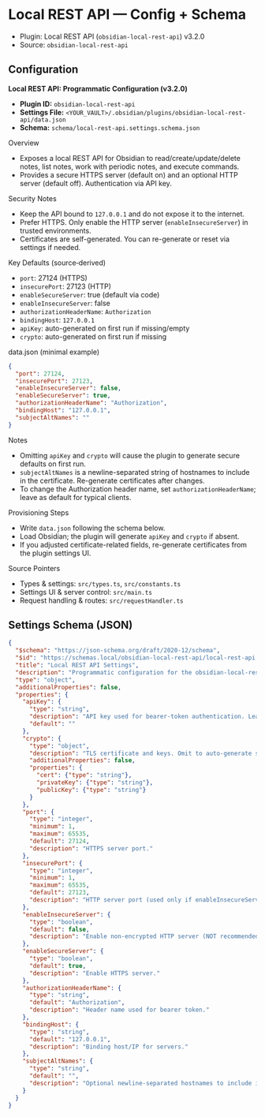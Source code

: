 # Local REST API — Config + Schema

- Plugin: Local REST API (`obsidian-local-rest-api`) v3.2.0
- Source: `obsidian-local-rest-api`

## Configuration

**Local REST API: Programmatic Configuration (v3.2.0)**

- **Plugin ID:** `obsidian-local-rest-api`
- **Settings File:** `<YOUR_VAULT>/.obsidian/plugins/obsidian-local-rest-api/data.json`
- **Schema:** `schema/local-rest-api.settings.schema.json`

Overview
- Exposes a local REST API for Obsidian to read/create/update/delete notes, list notes, work with periodic notes, and execute commands.
- Provides a secure HTTPS server (default on) and an optional HTTP server (default off). Authentication via API key.

Security Notes
- Keep the API bound to `127.0.0.1` and do not expose it to the internet.
- Prefer HTTPS. Only enable the HTTP server (`enableInsecureServer`) in trusted environments.
- Certificates are self-generated. You can re-generate or reset via settings if needed.

Key Defaults (source‑derived)
- `port`: 27124 (HTTPS)
- `insecurePort`: 27123 (HTTP)
- `enableSecureServer`: true (default via code)
- `enableInsecureServer`: false
- `authorizationHeaderName`: `Authorization`
- `bindingHost`: `127.0.0.1`
- `apiKey`: auto-generated on first run if missing/empty
- `crypto`: auto-generated on first run if missing

data.json (minimal example)
```json
{
  "port": 27124,
  "insecurePort": 27123,
  "enableInsecureServer": false,
  "enableSecureServer": true,
  "authorizationHeaderName": "Authorization",
  "bindingHost": "127.0.0.1",
  "subjectAltNames": ""
}
```

Notes
- Omitting `apiKey` and `crypto` will cause the plugin to generate secure defaults on first run.
- `subjectAltNames` is a newline-separated string of hostnames to include in the certificate. Re-generate certificates after changes.
- To change the Authorization header name, set `authorizationHeaderName`; leave as default for typical clients.

Provisioning Steps
- Write `data.json` following the schema below.
- Load Obsidian; the plugin will generate `apiKey` and `crypto` if absent.
- If you adjusted certificate-related fields, re-generate certificates from the plugin settings UI.

Source Pointers
- Types & settings: `src/types.ts`, `src/constants.ts`
- Settings UI & server control: `src/main.ts`
- Request handling & routes: `src/requestHandler.ts`

## Settings Schema (JSON)

```json
{
  "$schema": "https://json-schema.org/draft/2020-12/schema",
  "$id": "https://schemas.local/obsidian-local-rest-api/local-rest-api.settings.schema.json",
  "title": "Local REST API Settings",
  "description": "Programmatic configuration for the obsidian-local-rest-api plugin (data.json). Based on src/types.ts and src/constants.ts.",
  "type": "object",
  "additionalProperties": false,
  "properties": {
    "apiKey": {
      "type": "string",
      "description": "API key used for bearer-token authentication. Leave empty/omit to auto-generate on first run.",
      "default": ""
    },
    "crypto": {
      "type": "object",
      "description": "TLS certificate and keys. Omit to auto-generate self-signed certs on first run.",
      "additionalProperties": false,
      "properties": {
        "cert": {"type": "string"},
        "privateKey": {"type": "string"},
        "publicKey": {"type": "string"}
      }
    },
    "port": {
      "type": "integer",
      "minimum": 1,
      "maximum": 65535,
      "default": 27124,
      "description": "HTTPS server port."
    },
    "insecurePort": {
      "type": "integer",
      "minimum": 1,
      "maximum": 65535,
      "default": 27123,
      "description": "HTTP server port (used only if enableInsecureServer=true)."
    },
    "enableInsecureServer": {
      "type": "boolean",
      "default": false,
      "description": "Enable non-encrypted HTTP server (NOT recommended)."
    },
    "enableSecureServer": {
      "type": "boolean",
      "default": true,
      "description": "Enable HTTPS server."
    },
    "authorizationHeaderName": {
      "type": "string",
      "default": "Authorization",
      "description": "Header name used for bearer token."
    },
    "bindingHost": {
      "type": "string",
      "default": "127.0.0.1",
      "description": "Binding host/IP for servers."
    },
    "subjectAltNames": {
      "type": "string",
      "default": "",
      "description": "Optional newline-separated hostnames to include in certificate subjectAltName."
    }
  }
}
```

